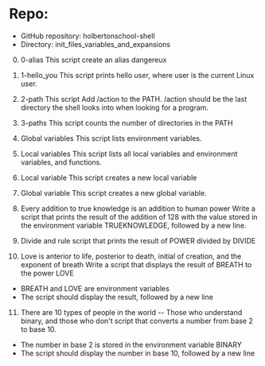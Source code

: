 

# Repo:

  -  GitHub repository: holbertonschool-shell
  -  Directory: init_files_variables_and_expansions
   

0. 0-alias
This script create an alias dangereux

1. 1-hello_you 
This script prints hello user, where user is the current Linux user.

2. 2-path 
This script Add /action to the PATH. /action should be the last directory the shell looks into when looking for a program.

3. 3-paths
This script counts the number of directories in the PATH 

4. Global variables 
This script  lists environment variables.

5. Local variables 
This script  lists all local variables and environment variables, and functions.

6. Local variable 
This script creates a new local variable

7. Global variable 
This script creates a new global variable.

8. Every addition to true knowledge is an addition to human power 
Write a script that prints the result of the addition of 128 with the value stored in the environment variable TRUEKNOWLEDGE, followed by a new line.

9. Divide and rule
script that prints the result of POWER divided by DIVIDE

10. Love is anterior to life, posterior to death, initial of creation, and the exponent of breath 
Write a script that displays the result of BREATH to the power LOVE

   - BREATH and LOVE are environment variables
   - The script should display the result, followed by a new line

11. There are 10 types of people in the world -- Those who understand binary, and those who don't
 script that converts a number from base 2 to base 10.

   - The number in base 2 is stored in the environment variable BINARY
   - The script should display the number in base 10, followed by a new line


